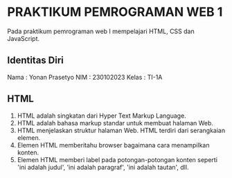 # PRAKTIKUM PEMROGRAMAN WEB 1
Pada praktikum pemrograman web I mempelajari HTML, CSS dan JavaScript.

## Identitas Diri
Nama : Yonan Prasetyo
NIM : 230102023
Kelas : TI-1A

## HTML
1. HTML adalah singkatan dari Hyper Text Markup Language. 
2. HTML adalah bahasa markup standar untuk membuat halaman Web. 
3. HTML menjelaskan struktur halaman Web. HTML terdiri dari serangkaian elemen. 
4. Elemen HTML memberitahu browser bagaimana cara menampilkan konten. 
5. Elemen HTML memberi label pada potongan-potongan konten seperti 'ini adalah judul', 'ini adalah paragraf', 'ini adalah tautan', dll.
